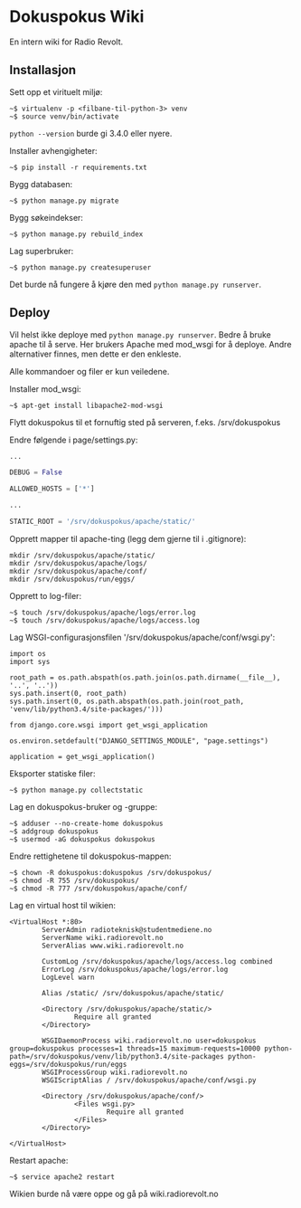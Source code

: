# Dokuspokus Wiki
En intern wiki for Radio Revolt.

## Installasjon
Sett opp et virituelt miljø:

```
~$ virtualenv -p <filbane-til-python-3> venv
~$ source venv/bin/activate
```

`python --version` burde gi 3.4.0 eller nyere.


Installer avhengigheter:

```
~$ pip install -r requirements.txt
```

Bygg databasen:

```
~$ python manage.py migrate
```

Bygg søkeindekser:

```
~$ python manage.py rebuild_index
```

Lag superbruker:

```
~$ python manage.py createsuperuser
```

Det burde nå fungere å kjøre den med `python manage.py runserver`.

## Deploy
Vil helst ikke deploye med `python manage.py runserver`. Bedre å bruke apache til
å serve.
Her brukers Apache med mod_wsgi for å deploye. Andre alternativer finnes, men dette er den enkleste.

Alle kommandoer og filer er kun veiledene.

Installer mod_wsgi:

```
~$ apt-get install libapache2-mod-wsgi
```

Flytt dokuspokus til et fornuftig sted på serveren, f.eks. /srv/dokuspokus

Endre følgende i page/settings.py:

```python
...

DEBUG = False

ALLOWED_HOSTS = ['*']

...

STATIC_ROOT = '/srv/dokuspokus/apache/static/'
```

Opprett mapper til apache-ting (legg dem gjerne til i .gitignore):

```
mkdir /srv/dokuspokus/apache/static/
mkdir /srv/dokuspokus/apache/logs/
mkdir /srv/dokuspokus/apache/conf/
mkdir /srv/dokuspokus/run/eggs/
```

Opprett to log-filer:

```
~$ touch /srv/dokuspokus/apache/logs/error.log
~$ touch /srv/dokuspokus/apache/logs/access.log
```

Lag WSGI-configurasjonsfilen '/srv/dokuspokus/apache/conf/wsgi.py':

```
import os
import sys

root_path = os.path.abspath(os.path.join(os.path.dirname(__file__), '..', '..'))
sys.path.insert(0, root_path)
sys.path.insert(0, os.path.abspath(os.path.join(root_path, 'venv/lib/python3.4/site-packages/')))

from django.core.wsgi import get_wsgi_application

os.environ.setdefault("DJANGO_SETTINGS_MODULE", "page.settings")

application = get_wsgi_application()
```

Eksporter statiske filer:

```
~$ python manage.py collectstatic
```

Lag en dokuspokus-bruker og -gruppe:

```
~$ adduser --no-create-home dokuspokus
~$ addgroup dokuspokus
~$ usermod -aG dokuspokus dokuspokus
```

Endre rettighetene til dokuspokus-mappen:

```
~$ chown -R dokuspokus:dokuspokus /srv/dokuspokus/
~$ chmod -R 755 /srv/dokuspokus/
~$ chmod -R 777 /srv/dokuspokus/apache/conf/
```

Lag en virtual host til wikien:

```
<VirtualHost *:80>
        ServerAdmin radioteknisk@studentmediene.no
        ServerName wiki.radiorevolt.no
        ServerAlias www.wiki.radiorevolt.no

        CustomLog /srv/dokuspokus/apache/logs/access.log combined
        ErrorLog /srv/dokuspokus/apache/logs/error.log
        LogLevel warn

        Alias /static/ /srv/dokuspokus/apache/static/

        <Directory /srv/dokuspokus/apache/static/>
                Require all granted
        </Directory>

        WSGIDaemonProcess wiki.radiorevolt.no user=dokuspokus group=dokuspokus processes=1 threads=15 maximum-requests=10000 python-path=/srv/dokuspokus/venv/lib/python3.4/site-packages python-eggs=/srv/dokuspokus/run/eggs
        WSGIProcessGroup wiki.radiorevolt.no
        WSGIScriptAlias / /srv/dokuspokus/apache/conf/wsgi.py

        <Directory /srv/dokuspokus/apache/conf/>
                <Files wsgi.py>
                        Require all granted
                </Files>
        </Directory>

</VirtualHost>
```

Restart apache:

```
~$ service apache2 restart
```

Wikien burde nå være oppe og gå på wiki.radiorevolt.no